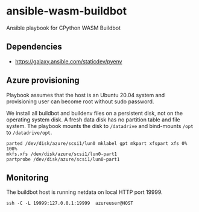 # ansible-wasm-buildbot

Ansible playbook for CPython WASM Buildbot

## Dependencies

* https://galaxy.ansible.com/staticdev/pyenv

## Azure provisioning

Playbook assumes that the host is an Ubuntu 20.04 system and provisioning
user can become root without sudo password.

We install all buildbot and buildenv files on a persistent disk, not on the
operating system disk. A fresh data disk has no partition table and file
system. The playbook mounts the disk to ``/datadrive`` and bind-mounts
``/opt`` to ``/datadrive/opt``.

```
parted /dev/disk/azure/scsi1/lun0 mklabel gpt mkpart xfspart xfs 0% 100%
mkfs.xfs /dev/disk/azure/scsi1/lun0-part1
partprobe /dev/disk/azure/scsi1/lun0-part1
```

## Monitoring

The buildbot host is running netdata on local HTTP port 19999.

```
ssh -C -L 19999:127.0.0.1:19999  azureuser@HOST
```
